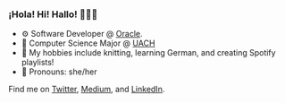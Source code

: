 ### ¡Hola! Hi! Hallo! 👩🏻‍💻

- ⚙️    Software Developer @ [Oracle](https://www.oracle.com).
- 👾    Computer Science Major @ [UACH](https://www.uach.mx)
- 🧶    My hobbies include knitting, learning German, and creating Spotify playlists! 
- 👻    Pronouns: she/her


Find me on [Twitter](https://twitter.com/devjuliet), [Medium](https://devjuliet.medium.com), and [LinkedIn](https://www.linkedin.com/in/devjuliet/).
